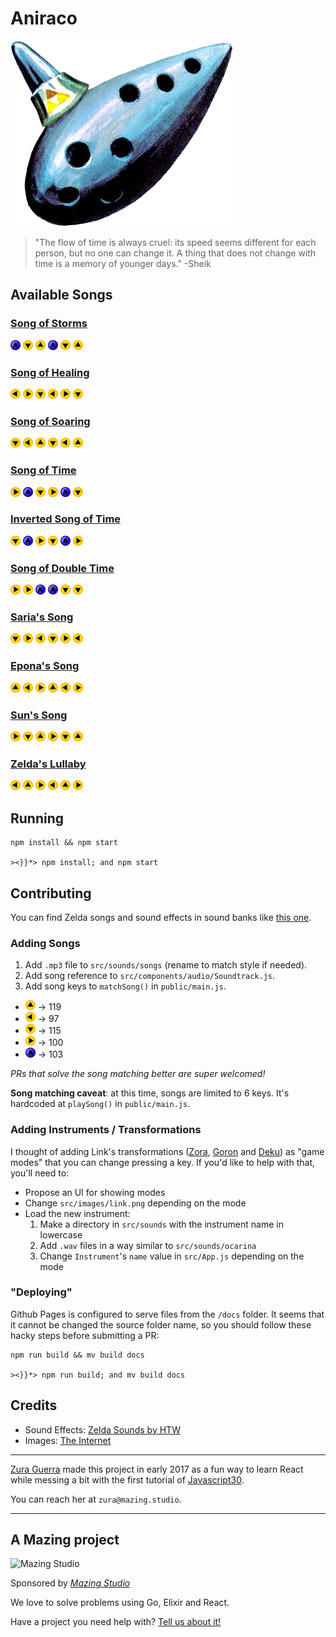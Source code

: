 # Aniraco

![Link's Ocarina](./ocarina-icon.png)

> "The flow of time is always cruel: its speed seems different for each person, but no one can change it. A thing that does not change with time is a memory of younger days." -Sheik

## Available Songs
### [Song of Storms](https://www.youtube.com/watch?v=KeIVybmTgWg&t=2s)
![](./public/images/Button-A.png)
![](./public/images/C-Down.png)
![](./public/images/C-Up.png)
![](./public/images/Button-A.png)
![](./public/images/C-Down.png)
![](./public/images/C-Up.png)

### [Song of Healing](https://www.youtube.com/watch?v=WXnWfx6bIVE)
![](./public/images/C-Left.png)
![](./public/images/C-Right.png)
![](./public/images/C-Down.png)
![](./public/images/C-Left.png)
![](./public/images/C-Right.png)
![](./public/images/C-Down.png)

### [Song of Soaring](https://www.youtube.com/watch?v=IwdtnP3t3sA)
![](./public/images/C-Down.png)
![](./public/images/C-Left.png)
![](./public/images/C-Up.png)
![](./public/images/C-Down.png)
![](./public/images/C-Left.png)
![](./public/images/C-Up.png)

### [Song of Time](https://www.youtube.com/watch?v=ulwcsUAPfgc)
![](./public/images/C-Right.png)
![](./public/images/Button-A.png)
![](./public/images/C-Down.png)
![](./public/images/C-Right.png)
![](./public/images/Button-A.png)
![](./public/images/C-Down.png)

### [Inverted Song of Time](https://www.youtube.com/watch?v=qoo_YBlEl6g)
![](./public/images/C-Down.png)
![](./public/images/Button-A.png)
![](./public/images/C-Right.png)
![](./public/images/C-Down.png)
![](./public/images/Button-A.png)
![](./public/images/C-Right.png)

### [Song of Double Time](https://www.youtube.com/watch?v=bNvQv3u9ylE)
![](./public/images/C-Right.png)
![](./public/images/C-Right.png)
![](./public/images/Button-A.png)
![](./public/images/Button-A.png)
![](./public/images/C-Down.png)
![](./public/images/C-Down.png)

### [Saria's Song](https://www.youtube.com/watch?v=eJWupfLLP1Q)
![](./public/images/C-Down.png)
![](./public/images/C-Right.png)
![](./public/images/C-Left.png)
![](./public/images/C-Down.png)
![](./public/images/C-Right.png)
![](./public/images/C-Left.png)

### [Epona's Song](https://www.youtube.com/watch?v=sCRk0WDlreo)
![](./public/images/C-Up.png)
![](./public/images/C-Left.png)
![](./public/images/C-Right.png)
![](./public/images/C-Up.png)
![](./public/images/C-Left.png)
![](./public/images/C-Right.png)

### [Sun's Song](https://www.youtube.com/watch?v=OM-GSC1oqnE)
![](./public/images/C-Right.png)
![](./public/images/C-Down.png)
![](./public/images/C-Up.png)
![](./public/images/C-Right.png)
![](./public/images/C-Down.png)
![](./public/images/C-Up.png)

### [Zelda's Lullaby](https://www.youtube.com/watch?v=UpfYSyiyf2U)
![](./public/images/C-Left.png)
![](./public/images/C-Up.png)
![](./public/images/C-Right.png)
![](./public/images/C-Left.png)
![](./public/images/C-Up.png)
![](./public/images/C-Right.png)

## Running
```
npm install && npm start

><}}*> npm install; and npm start
```

## Contributing
You can find Zelda songs and sound effects in sound banks like [this one](http://noproblo.dayjo.org/ZeldaSounds/).

### Adding Songs
1. Add `.mp3` file to `src/sounds/songs` (rename to match style if needed).
2. Add song reference to `src/components/audio/Soundtrack.js`.
3. Add song keys to `matchSong()` in `public/main.js`.

  * ![](./public/images/C-Up.png) -> 119
  * ![](./public/images/C-Left.png) -> 97
  * ![](./public/images/C-Down.png) -> 115
  * ![](./public/images/C-Right.png) -> 100
  * ![](./public/images/Button-A.png) -> 103

_PRs that solve the song matching better are super welcomed!_

**Song matching caveat**: at this time, songs are limited to 6 keys. It's hardcoded at `playSong()` in `public/main.js`.

### Adding Instruments / Transformations
I thought of adding Link's transformations ([Zora](https://i.ytimg.com/vi/VSZqPV6lxsQ/hqdefault.jp), [Goron](https://vignette.wikia.nocookie.net/zelda/images/c/c9/Drums_of_Sleep.png/revision/latest?cb=20120405180821) and [Deku](https://i.ytimg.com/vi/QA3dhPwe9P8/hqdefault.jpg)) as "game modes" that you can change pressing a key. If you'd like to help with that, you'll need to:
* Propose an UI for showing modes
* Change `src/images/link.png` depending on the mode
* Load the new instrument:
  1. Make a directory in `src/sounds` with the instrument name in lowercase
  2. Add `.wav` files in a way similar to `src/sounds/ocarina`
  3. Change `Instrument`'s `name` value in `src/App.js` depending on the mode

### "Deploying"
Github Pages is configured to serve files from the `/docs` folder. It seems that it cannot be changed the source folder name, so you should follow these hacky steps before submitting a PR:
```
npm run build && mv build docs

><}}*> npm run build; and mv build docs
```

## Credits
* Sound Effects: [Zelda Sounds by HTW](http://noproblo.dayjo.org/ZeldaSounds/)
* Images: [The Internet](http://images.google.com/)

---

[Zura Guerra](https://twitter.com/grafofilia) made this project in early 2017 as a fun way to learn React while messing a bit with the first tutorial of [Javascript30](https://javascript30.com/).

You can reach her at `zura@mazing.studio`.

---
## A Mazing project

![Mazing Studio](https://avatars3.githubusercontent.com/u/19610766?v=4&s=200)

Sponsored by [_Mazing Studio_](https://mazing.studio)

We love to solve problems using Go, Elixir and React.

Have a project you need help with? [Tell us about it!](https://mazing.studio/#section-form)
